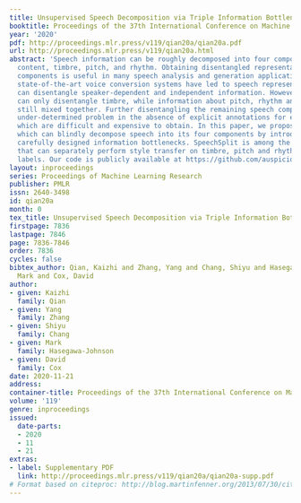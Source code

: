 ```yaml
---
title: Unsupervised Speech Decomposition via Triple Information Bottleneck
booktitle: Proceedings of the 37th International Conference on Machine Learning
year: '2020'
pdf: http://proceedings.mlr.press/v119/qian20a/qian20a.pdf
url: http://proceedings.mlr.press/v119/qian20a.html
abstract: 'Speech information can be roughly decomposed into four components: language
  content, timbre, pitch, and rhythm. Obtaining disentangled representations of these
  components is useful in many speech analysis and generation applications. Recently,
  state-of-the-art voice conversion systems have led to speech representations that
  can disentangle speaker-dependent and independent information. However, these systems
  can only disentangle timbre, while information about pitch, rhythm and content is
  still mixed together. Further disentangling the remaining speech components is an
  under-determined problem in the absence of explicit annotations for each component,
  which are difficult and expensive to obtain. In this paper, we propose SpeechSplit,
  which can blindly decompose speech into its four components by introducing three
  carefully designed information bottlenecks. SpeechSplit is among the first algorithms
  that can separately perform style transfer on timbre, pitch and rhythm without text
  labels. Our code is publicly available at https://github.com/auspicious3000/SpeechSplit.'
layout: inproceedings
series: Proceedings of Machine Learning Research
publisher: PMLR
issn: 2640-3498
id: qian20a
month: 0
tex_title: Unsupervised Speech Decomposition via Triple Information Bottleneck
firstpage: 7836
lastpage: 7846
page: 7836-7846
order: 7836
cycles: false
bibtex_author: Qian, Kaizhi and Zhang, Yang and Chang, Shiyu and Hasegawa-Johnson,
  Mark and Cox, David
author:
- given: Kaizhi
  family: Qian
- given: Yang
  family: Zhang
- given: Shiyu
  family: Chang
- given: Mark
  family: Hasegawa-Johnson
- given: David
  family: Cox
date: 2020-11-21
address: 
container-title: Proceedings of the 37th International Conference on Machine Learning
volume: '119'
genre: inproceedings
issued:
  date-parts:
  - 2020
  - 11
  - 21
extras:
- label: Supplementary PDF
  link: http://proceedings.mlr.press/v119/qian20a/qian20a-supp.pdf
# Format based on citeproc: http://blog.martinfenner.org/2013/07/30/citeproc-yaml-for-bibliographies/
---
```

